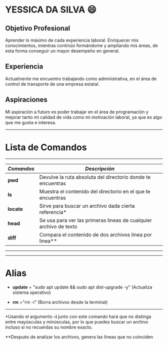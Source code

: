 # YESSICA DA SILVA 😄

## Objetivo Profesional
Aprender lo máximo de cada experiencia laboral. 
Enriquecer mis conocimientos, mientras continúo formándome y ampliando mis áreas,
de esta forma conseguir un mayor desempeño en general.

## Experiencia 
Actualmente me encuentro trabajando como administrativa, en el área de control de transporte de una empresa estatal.

## Aspiraciones

Mi aspiración a futuro es poder trabajar en el área de programación 
y mejorar tanto mi calidad de vida como mi motivación laboral, ya que es algo que me gusta e interesa. 


------

# Lista de Comandos
---
| *Comandos* | *Descripción* |
| -------- | ----------- |
| **pwd** | Devulve la ruta absoluta del directorio donde te encuentras |
| **ls** | Muestra el contenido del directorio en el que te encuentras |
| **locate** | Sirve para buscar un archivo dada cierta referencia* |
| **head** | Se usa para ver las primeras lineas de cualquier archivo de texto |
| **diff** | Compara el contenido de dos archivos linea por linea** |

------
------
# Alias 

- **update** = "sudo apt update && sudo apt dist-upgrade -y"
(Actualiza sistema operativo)

- **rm** ="rm -i" 
(Borra archivos desde la terminal)

-----------

*Usando el argumento **-i** junto con este comando hará que no distinga entre mayúsculas y minúsculas, por lo que puedes buscar un archivo incluso si no recuerdas su nombre exacto.

**Después de analizar los archivos, genera las líneas que no coinciden
